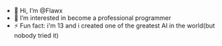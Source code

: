 - 👋 Hi, I’m @Flawx
- 👀 I’m interested in become a professional programmer
- ⚡ Fun fact: i'm 13 and i created one of the greatest AI in the world(but nobody tried it)

<!---
Matxe24/Matxe24 is a ✨ special ✨ repository because its `README.md` (this file) appears on your GitHub profile.
You can click the Preview link to take a look at your changes.
--->

